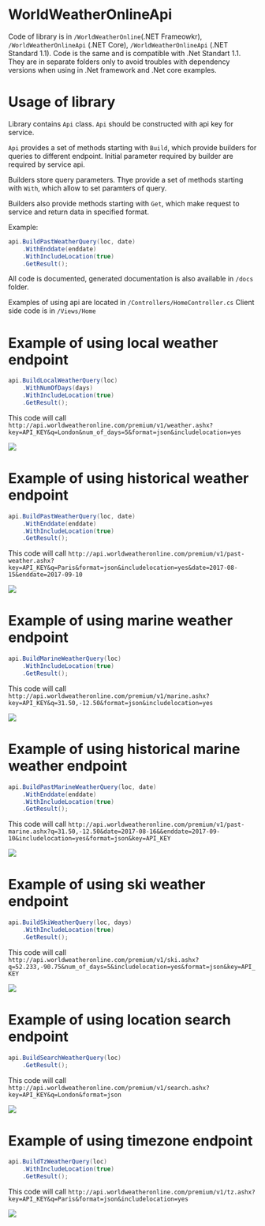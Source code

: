 # WorldWeatherOnlineApi
Code of library is in `/WorldWeatherOnline`(.NET Frameowkr), `/WorldWeatherOnlineApi` (.NET Core), `/WorldWeatherOnlineApi` (.NET Standard 1.1). Code is the same and is compatible with .Net Standart 1.1. They are in separate folders only to avoid troubles with dependency versions when using in .Net framework and .Net core examples.

# Usage of library

Library contains `Api` class. `Api` should be constructed with api key for service.

`Api` provides a set of methods starting with `Build`, which provide builders for  queries to different endpoint. Initial parameter required by builder are required by service api.

Builders store query parameters. Thye provide a set of methods starting with `With`, which allow to set paramters of query.

Builders also provide methods starting with `Get`, which make request to service and return data in specified format.

Example:
```c#
api.BuildPastWeatherQuery(loc, date)
    .WithEnddate(enddate)
    .WithIncludeLocation(true)
    .GetResult();
```

All code is documented, generated documentation is also available in `/docs` folder.

Examples of using api are located in `/Controllers/HomeController.cs` Client side code is in `/Views/Home`

# Example of using local weather endpoint
```c#
api.BuildLocalWeatherQuery(loc)
    .WithNumOfDays(days)
    .WithIncludeLocation(true)
    .GetResult();

```
This code will call `http://api.worldweatheronline.com/premium/v1/weather.ashx?key=API_KEY&q=London&num_of_days=5&format=json&includelocation=yes`

<img src="/imgs/6bb62d46-899d-4342-8121-d5cc1c5e4504.png">

# Example of using historical weather endpoint
```c#
api.BuildPastWeatherQuery(loc, date)
    .WithEnddate(enddate)
    .WithIncludeLocation(true)
    .GetResult();
```
This code will call `http://api.worldweatheronline.com/premium/v1/past-weather.ashx?key=API_KEY&q=Paris&format=json&includelocation=yes&date=2017-08-15&enddate=2017-09-10`

<img src="/imgs/5fc0749e-cf4b-4d38-a8d3-1382fc80ee9b.png">

# Example of using marine weather endpoint
```c#
api.BuildMarineWeatherQuery(loc)
    .WithIncludeLocation(true)
    .GetResult();
```
This code will call `http://api.worldweatheronline.com/premium/v1/marine.ashx?key=API_KEY&q=31.50,-12.50&format=json&includelocation=yes`

<img src="/imgs/c3313244-78fd-41d9-9d68-c58de78efc77.png">

# Example of using historical marine weather endpoint
```c#
api.BuildPastMarineWeatherQuery(loc, date)
    .WithEnddate(enddate)
    .WithIncludeLocation(true)
    .GetResult();
```
This code will call `http://api.worldweatheronline.com/premium/v1/past-marine.ashx?q=31.50,-12.50&date=2017-08-16&&enddate=2017-09-10&includelocation=yes&format=json&key=API_KEY`

<img src="/imgs/508a882d-ce34-406f-867c-186bcde53ce6.png">

# Example of using ski weather endpoint
```c#
api.BuildSkiWeatherQuery(loc, days)
    .WithIncludeLocation(true)
    .GetResult();
```
This code will call `http://api.worldweatheronline.com/premium/v1/ski.ashx?q=52.233,-90.75&num_of_days=5&includelocation=yes&format=json&key=API_KEY`

<img src="/imgs/a77621fc-a6c3-4283-b460-5a548f527fc2.png">

# Example of using location search endpoint
```c#
api.BuildSearchWeatherQuery(loc)
    .GetResult(); 
```
This code will call `http://api.worldweatheronline.com/premium/v1/search.ashx?key=API_KEY&q=London&format=json`

<img src="/imgs/51d7f61b-0b85-491f-ba8b-3be2ecce5027.png">

# Example of using timezone endpoint
```c#
api.BuildTzWeatherQuery(loc)
    .WithIncludeLocation(true)
    .GetResult();
```
This code will call `http://api.worldweatheronline.com/premium/v1/tz.ashx?key=API_KEY&q=Paris&format=json&includelocation=yes`

<img src="/imgs/c4ea705d-fe93-4419-a3e5-97c7b207d39f.png">
